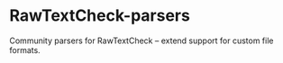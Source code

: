 # RawTextCheck-parsers
Community parsers for RawTextCheck – extend support for custom file formats.
